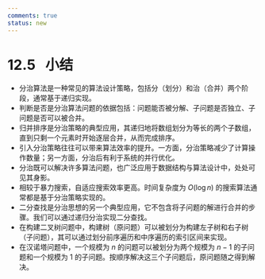```yaml
---
comments: true
status: new
---
```


# 12.5 &nbsp; 小结

- 分治算法是一种常见的算法设计策略，包括分（划分）和治（合并）两个阶段，通常基于递归实现。
- 判断是否是分治算法问题的依据包括：问题能否被分解、子问题是否独立、子问题是否可以被合并。
- 归并排序是分治策略的典型应用，其递归地将数组划分为等长的两个子数组，直到只剩一个元素时开始逐层合并，从而完成排序。
- 引入分治策略往往可以带来算法效率的提升。一方面，分治策略减少了计算操作数量；另一方面，分治后有利于系统的并行优化。
- 分治既可以解决许多算法问题，也广泛应用于数据结构与算法设计中，处处可见其身影。
- 相较于暴力搜索，自适应搜索效率更高。时间复杂度为 $O(\log n)$ 的搜索算法通常都是基于分治策略实现的。
- 二分查找是分治思想的另一个典型应用，它不包含将子问题的解进行合并的步骤。我们可以通过递归分治实现二分查找。
- 在构建二叉树问题中，构建树（原问题）可以被划分为构建左子树和右子树（子问题），其可以通过划分前序遍历和中序遍历的索引区间来实现。
- 在汉诺塔问题中，一个规模为 $n$ 的问题可以被划分为两个规模为 $n-1$ 的子问题和一个规模为 $1$ 的子问题。按顺序解决这三个子问题后，原问题随之得到解决。

